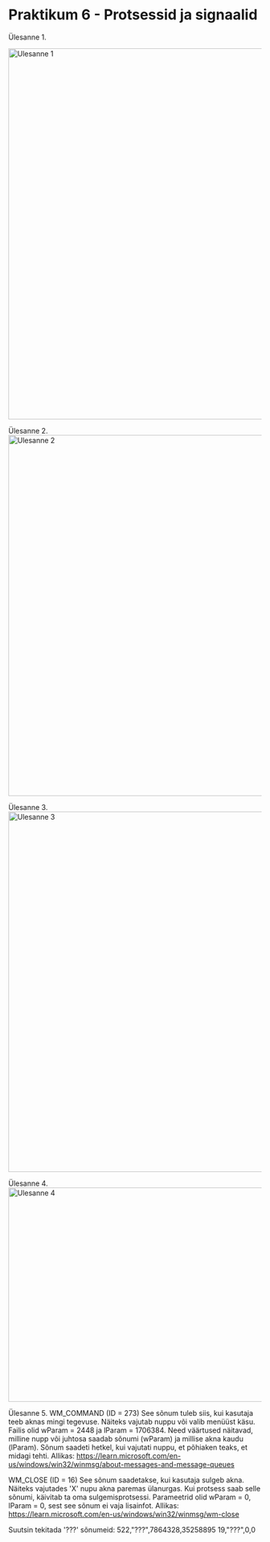 # Praktikum 6 - Protsessid ja signaalid

Ülesanne 1.

<img width="807" height="738" alt="Ulesanne 1" src="https://github.com/user-attachments/assets/1f80426a-29a9-4ef9-a4f1-34b1439a6965" />

Ülesanne 2.
<img width="935" height="718" alt="Ulesanne 2" src="https://github.com/user-attachments/assets/b18b614b-a934-4639-a005-20e22bc4039d" />

Ülesanne 3.
<img width="1405" height="717" alt="Ulesanne 3" src="https://github.com/user-attachments/assets/1ee6c42a-2cb1-43ef-93b7-923fb2199bba" />

Ülesanne 4.
<img width="1411" height="426" alt="Ulesanne 4" src="https://github.com/user-attachments/assets/c72bbd45-eb5d-4d25-9d3c-709e7fe80d55" />

Ülesanne 5.
WM_COMMAND (ID = 273)
See sõnum tuleb siis, kui kasutaja teeb aknas mingi tegevuse. Näiteks vajutab nuppu või valib menüüst käsu. Failis olid wParam = 2448 ja lParam = 1706384. Need väärtused näitavad, milline nupp või juhtosa saadab sõnumi (wParam) ja millise akna kaudu (lParam). Sõnum saadeti hetkel, kui vajutati nuppu, et põhiaken teaks, et midagi tehti.
Allikas: https://learn.microsoft.com/en-us/windows/win32/winmsg/about-messages-and-message-queues

WM_CLOSE (ID = 16)
See sõnum saadetakse, kui kasutaja sulgeb akna. Näiteks vajutades 'X' nupu akna paremas ülanurgas. Kui protsess saab selle sõnumi, käivitab ta oma sulgemisprotsessi. Parameetrid olid wParam = 0, lParam = 0, sest see sõnum ei vaja lisainfot.
Allikas: https://learn.microsoft.com/en-us/windows/win32/winmsg/wm-close

Suutsin tekitada '???' sõnumeid: 
522,"???",7864328,35258895 
19,"???",0,0


